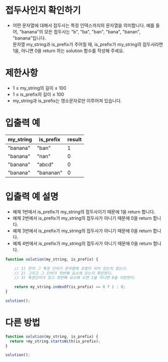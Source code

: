 # 접두사인지 확인하기
- 어떤 문자열에 대해서 접두사는 특정 인덱스까지의 문자열을 의미합니다. 예를 들어, "banana"의 모든 접두사는 "b", "ba", "ban", "bana", "banan", "banana"입니다.  
문자열 my_string과 is_prefix가 주어질 때, is_prefix가 my_string의 접두사라면 1을, 아니면 0을 return 하는 solution 함수를 작성해 주세요.


# 제한사항
- 1 ≤ my_string의 길이 ≤ 100
- 1 ≤ is_prefix의 길이 ≤ 100
- my_string과 is_prefix는 영소문자로만 이루어져 있습니다.


# 입출력 예
| my_string | is_prefix | result |
| --------- | --------- | ------ |
| "banana" | "ban" | 1 |
| "banana" | "nan" | 0 |
| "banana" | "abcd" | 0 |
| "banana" | "bananan" | 0 |

# 입출력 예 설명
- 예제 1번에서 is_prefix가 my_string의 접두사이기 때문에 1을 return 합니다.
- 예제 2번에서 is_prefix가 my_string의 접두사가 아니기 때문에 0을 return 합니다.
- 예제 3번에서 is_prefix가 my_string의 접두사가 아니기 때문에 0을 return 합니다.
- 예제 4번에서 is_prefix가 my_string의 접두사가 아니기 때문에 0을 return 합니다.


```javascript
function solution(my_string, is_prefix) {

    // 1) 먼저 그 특정 단어가 문자열에 포함이 되어 있는지 찾는다.
    // 2) 그리고 그 단어가 첫번째 요소에 오는지 확인한다.
    // 3) 특정단어가 있고 첫번째 요소에 오면 1을 아니면 0을 리턴한다.

    return my_string.indexOf(is_prefix) == 0 ? 1 : 0;
}

solution();
```

# 다른 방법

```javascript
function solution(my_string, is_prefix) {
  return +my_string.startsWith(is_prefix);
}

solution();
```

